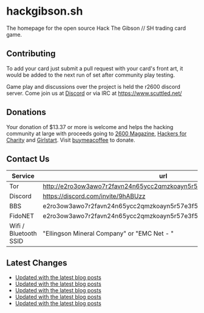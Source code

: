 # hackgibson.sh
The homepage for the open source Hack The Gibson // SH trading card game.


## Contributing

To add your card just submit a pull request with your card's front art, it would be added to the next run of set after community play testing.

Game play and discussions over the project is held the r2600 discord server. Come join us at [Discord](https://discord.com/invite/9hABUzz) or via IRC at https://www.scuttled.net/


## Donations

Your donation of $13.37 or more is welcome and helps the hacking community at large with proceeds going to [2600 Magazine](https://2600.com/), [Hackers for Charity](https://hackersforcharity.org) and [Girlstart](https://girlstart.org).  Visit [buymeacoffee](https://www.buymeacoffee.com/hackgibson.sh) to donate.


## Contact Us

Service | url
-|-
Tor | http://e2ro3ow3awo7r2favn24n65ycc2qmzkoayn5r57e3f56nvjwdcgg32ad.onion
Discord | https://discord.com/invite/9hABUzz
BBS | e2ro3ow3awo7r2favn24n65ycc2qmzkoayn5r57e3f56nvjwdcgg32ad.onion:23
FidoNET | e2ro3ow3awo7r2favn24n65ycc2qmzkoayn5r57e3f56nvjwdcgg32ad.onion:24554
Wifi / Bluetooth SSID | "Ellingson Mineral Company" or "EMC Net - <fidonet address>"

## Latest Changes
<!-- BLOG-POST-LIST:START -->
- [Updated with the latest blog posts](https://github.com/DFW2600/hackgibson.sh/commit/5042a34f8f21be15ff7cdc8acb622031eb907a01)
- [Updated with the latest blog posts](https://github.com/DFW2600/hackgibson.sh/commit/bda21b3d7ef2b81a530b716b0caee32670b0f4cb)
- [Updated with the latest blog posts](https://github.com/DFW2600/hackgibson.sh/commit/602fa0b0a9835e405c9d0f3a13b8069daeaedc3e)
- [Updated with the latest blog posts](https://github.com/DFW2600/hackgibson.sh/commit/8e8ccc8f871c9f1f24e73bd1bd541fc02b304d9d)
- [Updated with the latest blog posts](https://github.com/DFW2600/hackgibson.sh/commit/5c19e6ac96fcb21d8f75f662b49f13f97f7af762)
<!-- BLOG-POST-LIST:END -->
